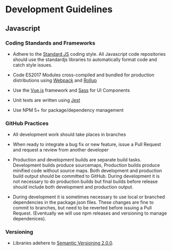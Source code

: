 # Development Guidelines

## Javascript

### Coding Standards and Frameworks

* Adhere to the [Standard JS](https://standardjs.com/) coding style.  All Javascript code repositories should use the standardjs libraries to automatically format code and catch style issues.

* Code ES2017 Modules cross-compiled and bundled for production distributions using [Webpack](https://webpack.js.org/) and [Rollup](https://github.com/rollup/rollup)

* Use the [Vue.js](https://vuejs.org/) framework and [Sass](https://sass-lang.com/) for UI Components

* Unit tests are written using [Jest](https://facebook.github.io/jest/)

* Use NPM 5+ for package/dependency management 

### GitHub Practices

* All development work should take places in branches

* When ready to integrate a bug fix or new feature, issue a Pull Request and request a review from another developer

* Production and development builds are separate build tasks. Development builds produce sourcemaps, Production builds produce minified code without source maps. Both development and production build output should be committed to GitHub. During development it is not necessary to do production builds but final builds before release should include both development and production output.

* During development it is sometimes necessary to use local or branched dependencies in the package.json files. These changes are fine to commit to branches, but need to be reverted before issuing a Pull Request. (Eventually we will use npm releases and versioning to manage dependenices).

### Versioning

* Libraries adehere to [Semantic Versioning 2.0.0](https://semver.org/).



